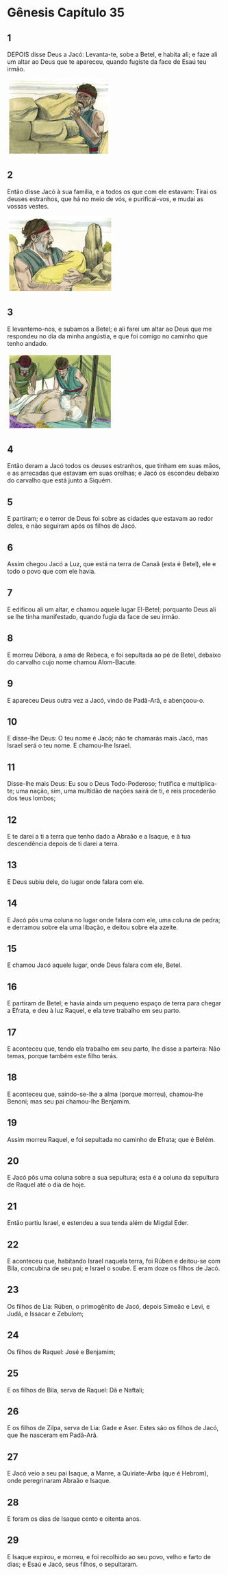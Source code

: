 # Gênesis Capítulo 35

## 1
DEPOIS disse Deus a Jacó: Levanta-te, sobe a Betel, e habita ali; e faze ali um altar ao Deus que te apareceu, quando fugiste da face de Esaú teu irmão.

![](../.img/Gn/35/1-0.jpg)

## 2
Então disse Jacó à sua família, e a todos os que com ele estavam: Tirai os deuses estranhos, que há no meio de vós, e purificai-vos, e mudai as vossas vestes.

![](../.img/Gn/35/2-0.jpg)

## 3
E levantemo-nos, e subamos a Betel; e ali farei um altar ao Deus que me respondeu no dia da minha angústia, e que foi comigo no caminho que tenho andado.

![](../.img/Gn/35/3-0.jpg)

## 4
Então deram a Jacó todos os deuses estranhos, que tinham em suas mãos, e as arrecadas que estavam em suas orelhas; e Jacó os escondeu debaixo do carvalho que está junto a Siquém.

## 5
E partiram; e o terror de Deus foi sobre as cidades que estavam ao redor deles, e não seguiram após os filhos de Jacó.

## 6
Assim chegou Jacó a Luz, que está na terra de Canaã (esta é Betel), ele e todo o povo que com ele havia.

## 7
E edificou ali um altar, e chamou aquele lugar El-Betel; porquanto Deus ali se lhe tinha manifestado, quando fugia da face de seu irmão.

## 8
E morreu Débora, a ama de Rebeca, e foi sepultada ao pé de Betel, debaixo do carvalho cujo nome chamou Alom-Bacute.

## 9
E apareceu Deus outra vez a Jacó, vindo de Padã-Arã, e abençoou-o.

## 10
E disse-lhe Deus: O teu nome é Jacó; não te chamarás mais Jacó, mas Israel será o teu nome. E chamou-lhe Israel.

## 11
Disse-lhe mais Deus: Eu sou o Deus Todo-Poderoso; frutifica e multiplica-te; uma nação, sim, uma multidão de nações sairá de ti, e reis procederão dos teus lombos;

## 12
E te darei a ti a terra que tenho dado a Abraão e a Isaque, e à tua descendência depois de ti darei a terra.

## 13
E Deus subiu dele, do lugar onde falara com ele.

## 14
E Jacó pôs uma coluna no lugar onde falara com ele, uma coluna de pedra; e derramou sobre ela uma libação, e deitou sobre ela azeite.

## 15
E chamou Jacó aquele lugar, onde Deus falara com ele, Betel.

## 16
E partiram de Betel; e havia ainda um pequeno espaço de terra para chegar a Efrata, e deu à luz Raquel, e ela teve trabalho em seu parto.

## 17
E aconteceu que, tendo ela trabalho em seu parto, lhe disse a parteira: Não temas, porque também este filho terás.

## 18
E aconteceu que, saindo-se-lhe a alma (porque morreu), chamou-lhe Benoni; mas seu pai chamou-lhe Benjamim.

## 19
Assim morreu Raquel, e foi sepultada no caminho de Efrata; que é Belém.

## 20
E Jacó pôs uma coluna sobre a sua sepultura; esta é a coluna da sepultura de Raquel até o dia de hoje.

## 21
Então partiu Israel, e estendeu a sua tenda além de Migdal Eder.

## 22
E aconteceu que, habitando Israel naquela terra, foi Rúben e deitou-se com Bila, concubina de seu pai; e Israel o soube. E eram doze os filhos de Jacó.

## 23
Os filhos de Lia: Rúben, o primogênito de Jacó, depois Simeão e Levi, e Judá, e Issacar e Zebulom;

## 24
Os filhos de Raquel: José e Benjamim;

## 25
E os filhos de Bila, serva de Raquel: Dã e Naftali;

## 26
E os filhos de Zilpa, serva de Lia: Gade e Aser. Estes são os filhos de Jacó, que lhe nasceram em Padã-Arã.

## 27
E Jacó veio a seu pai Isaque, a Manre, a Quiriate-Arba (que é Hebrom), onde peregrinaram Abraão e Isaque.

## 28
E foram os dias de Isaque cento e oitenta anos.

## 29
E Isaque expirou, e morreu, e foi recolhido ao seu povo, velho e farto de dias; e Esaú e Jacó, seus filhos, o sepultaram.

